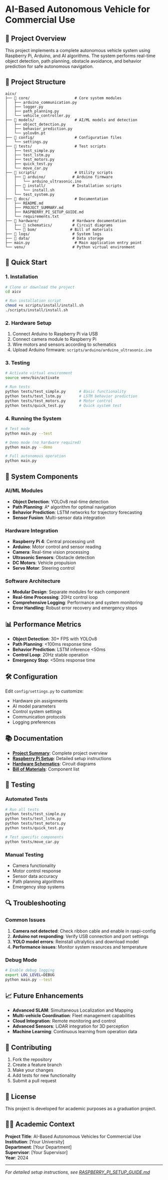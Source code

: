 # AI-Based Autonomous Vehicle for Commercial Use

## 🚗 Project Overview

This project implements a complete autonomous vehicle system using Raspberry Pi, Arduino, and AI algorithms. The system performs real-time object detection, path planning, obstacle avoidance, and behavior prediction for safe autonomous navigation.

## 📁 Project Structure

```
aicv/
├── 📁 core/                    # Core system modules
│   ├── arduino_communication.py
│   ├── logger.py
│   ├── path_planning.py
│   └── vehicle_controller.py
├── 📁 models/                  # AI/ML models and detection
│   ├── object_detection.py
│   ├── behavior_prediction.py
│   └── yolov8n.pt
├── 📁 config/                  # Configuration files
│   └── settings.py
├── 📁 tests/                   # Test scripts
│   ├── test_simple.py
│   ├── test_lstm.py
│   ├── test_motors.py
│   ├── quick_test.py
│   └── move_car.py
├── 📁 scripts/                 # Utility scripts
│   ├── 📁 arduino/            # Arduino firmware
│   │   └── arduino_ultrasonic.ino
│   ├── 📁 install/            # Installation scripts
│   │   └── install.sh
│   └── test_system.py
├── 📁 docs/                    # Documentation
│   ├── README.md
│   ├── PROJECT_SUMMARY.md
│   ├── RASPBERRY_PI_SETUP_GUIDE.md
│   └── requirements.txt
├── 📁 hardware/               # Hardware documentation
│   ├── 📁 schematics/         # Circuit diagrams
│   └── 📁 bom/               # Bill of materials
├── 📁 logs/                   # System logs
├── 📁 data/                   # Data storage
├── main.py                    # Main application entry point
└── venv/                     # Python virtual environment
```

## 🚀 Quick Start

### 1. Installation
```bash
# Clone or download the project
cd aicv

# Run installation script
chmod +x scripts/install/install.sh
./scripts/install/install.sh
```

### 2. Hardware Setup
1. Connect Arduino to Raspberry Pi via USB
2. Connect camera module to Raspberry Pi
3. Wire motors and sensors according to schematics
4. Upload Arduino firmware: `scripts/arduino/arduino_ultrasonic.ino`

### 3. Testing
```bash
# Activate virtual environment
source venv/bin/activate

# Run tests
python tests/test_simple.py      # Basic functionality
python tests/test_lstm.py        # LSTM behavior prediction
python tests/test_motors.py      # Motor control
python tests/quick_test.py       # Quick system test
```

### 4. Running the System
```bash
# Test mode
python main.py --test

# Demo mode (no hardware required)
python main.py --demo

# Full autonomous operation
python main.py
```

## 🔧 System Components

### AI/ML Modules
- **Object Detection**: YOLOv8 real-time detection
- **Path Planning**: A* algorithm for optimal navigation
- **Behavior Prediction**: LSTM networks for trajectory forecasting
- **Sensor Fusion**: Multi-sensor data integration

### Hardware Integration
- **Raspberry Pi 4**: Central processing unit
- **Arduino**: Motor control and sensor reading
- **Camera**: Real-time vision processing
- **Ultrasonic Sensors**: Obstacle detection
- **DC Motors**: Vehicle propulsion
- **Servo Motor**: Steering control

### Software Architecture
- **Modular Design**: Separate modules for each component
- **Real-time Processing**: 20Hz control loop
- **Comprehensive Logging**: Performance and system monitoring
- **Error Handling**: Robust error recovery and emergency stops

## 📊 Performance Metrics

- **Object Detection**: 30+ FPS with YOLOv8
- **Path Planning**: <100ms response time
- **Behavior Prediction**: LSTM inference <50ms
- **Control Loop**: 20Hz stable operation
- **Emergency Stop**: <50ms response time

## 🛠️ Configuration

Edit `config/settings.py` to customize:
- Hardware pin assignments
- AI model parameters
- Control system settings
- Communication protocols
- Logging preferences

## 📚 Documentation

- **[Project Summary](PROJECT_SUMMARY.md)**: Complete project overview
- **[Raspberry Pi Setup](RASPBERRY_PI_SETUP_GUIDE.md)**: Detailed setup instructions
- **[Hardware Schematics](hardware/schematics/)**: Circuit diagrams
- **[Bill of Materials](hardware/bom/)**: Component list

## 🧪 Testing

### Automated Tests
```bash
# Run all tests
python tests/test_simple.py
python tests/test_lstm.py
python tests/test_motors.py
python tests/quick_test.py

# Test specific components
python tests/move_car.py
```

### Manual Testing
- Camera functionality
- Motor control response
- Sensor data accuracy
- Path planning algorithms
- Emergency stop systems

## 🔍 Troubleshooting

### Common Issues
1. **Camera not detected**: Check ribbon cable and enable in raspi-config
2. **Arduino not responding**: Verify USB connection and port settings
3. **YOLO model errors**: Reinstall ultralytics and download model
4. **Performance issues**: Monitor system resources and temperature

### Debug Mode
```bash
# Enable debug logging
export LOG_LEVEL=DEBUG
python main.py --test
```

## 📈 Future Enhancements

- **Advanced SLAM**: Simultaneous Localization and Mapping
- **Multi-vehicle Coordination**: Fleet management capabilities
- **Cloud Integration**: Remote monitoring and control
- **Advanced Sensors**: LiDAR integration for 3D perception
- **Machine Learning**: Continuous learning from operation data

## 🤝 Contributing

1. Fork the repository
2. Create a feature branch
3. Make your changes
4. Add tests for new functionality
5. Submit a pull request

## 📄 License

This project is developed for academic purposes as a graduation project.

## 👨‍🎓 Academic Context

**Project Title**: AI-Based Autonomous Vehicles for Commercial Use  
**Institution**: [Your University]  
**Department**: [Your Department]  
**Supervisor**: [Your Supervisor]  
**Year**: 2024

---

*For detailed setup instructions, see [RASPBERRY_PI_SETUP_GUIDE.md](RASPBERRY_PI_SETUP_GUIDE.md)*

